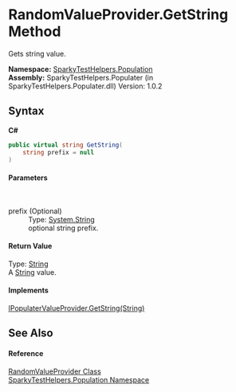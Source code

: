 # RandomValueProvider.GetString Method 
 

Gets string value.

**Namespace:**&nbsp;<a href="N_SparkyTestHelpers_Population.md">SparkyTestHelpers.Population</a><br />**Assembly:**&nbsp;SparkyTestHelpers.Populater (in SparkyTestHelpers.Populater.dll) Version: 1.0.2

## Syntax

**C#**<br />
``` C#
public virtual string GetString(
	string prefix = null
)
```


#### Parameters
&nbsp;<dl><dt>prefix (Optional)</dt><dd>Type: <a href="http://msdn2.microsoft.com/en-us/library/s1wwdcbf" target="_blank">System.String</a><br />optional string prefix.</dd></dl>

#### Return Value
Type: <a href="http://msdn2.microsoft.com/en-us/library/s1wwdcbf" target="_blank">String</a><br />A <a href="http://msdn2.microsoft.com/en-us/library/s1wwdcbf" target="_blank">String</a> value.

#### Implements
<a href="M_SparkyTestHelpers_Population_IPopulaterValueProvider_GetString.md">IPopulaterValueProvider.GetString(String)</a><br />

## See Also


#### Reference
<a href="T_SparkyTestHelpers_Population_RandomValueProvider.md">RandomValueProvider Class</a><br /><a href="N_SparkyTestHelpers_Population.md">SparkyTestHelpers.Population Namespace</a><br />